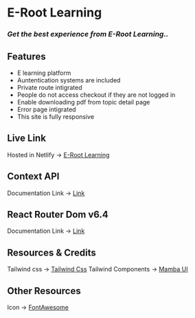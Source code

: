 # E-Root Learning
### _Get the best experience from E-Root Learning.._




## Features

- E learning platform
- Auntentication systems are included
- Private route intigrated
- People do not access checkout if they are not logged in
- Enable downloading pdf from topic detail page
- Error page intigrated
- This site is fully responsive




## Live Link
Hosted in Netlify -> [E-Root Learning](https://e-root-learning.web.app/)

## Context API

Documentation Link -> [Link](https://reactjs.org/docs/context.html#api)

## React Router Dom v6.4 
Documentation Link -> [Link](https://reactrouter.com/en/main/start/overview)

## Resources & Credits
Tailwind css -> [Tailwind Css](https://tailwindcss.com/)
Tailwind Components -> 
[Mamba UI](https://www.mambaui.com/)

## Other Resources
Icon -> [FontAwesome](https://fontawesome.com/v5/docs/web/use-with/react)